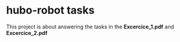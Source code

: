 # hubo-robot tasks
This project is about answering the tasks in the **Excercice_1.pdf** and **Excercice_2.pdf**
